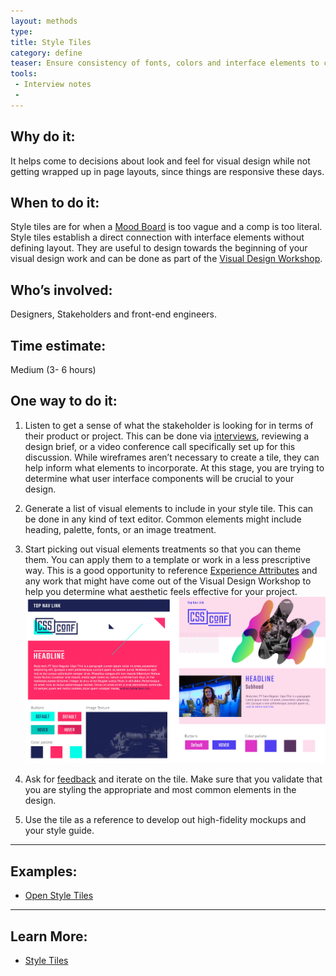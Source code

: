 ```yaml
---
layout: methods
type:
title: Style Tiles
category: define
teaser: Ensure consistency of fonts, colors and interface elements to communicate the essence of a visual brand for the web.
tools:
 - Interview notes
 - 
---
```


## Why do it:

It helps come to decisions about look and feel for visual design while not getting wrapped up in page layouts, since things are responsive these days.

## When to do it:

Style tiles are for when a [Mood Board](/methods/moodboards/) is too vague and a comp is too literal. Style tiles establish a direct connection with interface elements without defining layout. They are useful to design towards the beginning of your visual design work and can be done as part of the [Visual Design Workshop](/methods/visual-design-workshop/).

## Who’s involved:

Designers, Stakeholders and front-end engineers.


## Time estimate:
Medium (3- 6 hours)

## One way to do it:


1. Listen to get a sense of what the stakeholder is looking for in terms of their product or project. This can be done via [interviews](/methods/interviews/), reviewing a design brief, or a video conference call specifically set up for this discussion. While wireframes aren’t necessary to create a tile, they can help inform what elements to incorporate. At this stage, you are trying to determine what user interface components will be crucial to your design.

2. Generate a list of visual elements to include in your style tile. This can be done in any kind of text editor. Common elements might include heading, palette, fonts, or an image treatment.

3. Start picking out visual elements treatments so that you can theme them. You can apply them to a template or work in a less prescriptive way. This is a good opportunity to reference [Experience Attributes](/methods/experience-attributes/) and any work that might have come out of the Visual Design Workshop to help you determine what aesthetic feels effective for your project.
![human spectrogram image](/img/methods/style-tiles/cssconf-style-tile.jpg)

4. Ask for [feedback](/methods/feedback-session/) and iterate on the tile. Make sure that you validate that you are styling the appropriate and most common elements in the design.

5. Use the tile as a reference to develop out high-fidelity mockups and your style guide.

---

## Examples:

* [Open Style Tiles](https://github.com/abbylarner/open-tiles)

---

## Learn More:

* [Style Tiles](http://styletil.es)
